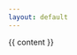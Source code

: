```yaml
---
layout: default
---
```

<div class="container story" data-query-endpoint="https://data.labs.pdok.nl/sparql/">

{{ content }}

</div>
<script src="../../assets/js/jquery-3.2.1.min.js"></script>
<script src="../../assets/js/tether-1.3.3.min.js"></script>
<script src="../../assets/js/bootstrap.min.js"></script>
<script src="../../assets/js/yasgui.min.js"></script>
<script type="text/javascript">
YASGUI.YASR.plugins.leaflet.defaults.defaultMap = "nlmaps";
YASGUI.sparqlStories();
</script>
